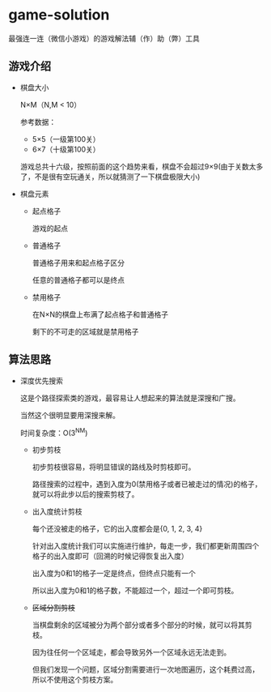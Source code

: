 # game-solution

最强连一连（微信小游戏）的游戏解法辅（作）助（弊）工具

## 游戏介绍


+ 棋盘大小

  N×M（N,M < 10）
  
  参考数据： 
    
    - 5×5（一级第100关）
    - 6×7（十级第100关）

  游戏总共十六级，按照前面的这个趋势来看，棋盘不会超过9×9(由于关数太多了，不是很有空玩通关，所以就猜测了一下棋盘极限大小)


+ 棋盘元素

  + 起点格子
    
    游戏的起点

  + 普通格子
    
    普通格子用来和起点格子区分
    
    任意的普通格子都可以是终点
    
  + 禁用格子
  
    在N×N的棋盘上布满了起点格子和普通格子
    
    剩下的不可走的区域就是禁用格子
    

## 算法思路

+ 深度优先搜索
  
  这是个路径探索类的游戏，最容易让人想起来的算法就是深搜和广搜。
  
  当然这个很明显要用深搜来解。
  
  时间复杂度：O(3<sup>NM</sup>)

  + 初步剪枝
  
    初步剪枝很容易，将明显错误的路线及时剪枝即可。
    
    路径搜索的过程中，遇到入度为0(禁用格子或者已被走过的情况)的格子，就可以将此步以后的搜索剪枝了。
    
  + 出入度统计剪枝
  
    每个还没被走的格子，它的出入度都会是{0, 1, 2, 3, 4}
    
    针对出入度统计我们可以实施进行维护，每走一步，我们都更新周围四个格子的出入度即可（回溯的时候记得恢复出入度）
    
    出入度为0和1的格子一定是终点，但终点只能有一个
    
    所以出入度为0和1的格子数，不能超过一个，超过一个即可剪枝。
    
  + ~~区域分割剪枝~~
  
    当棋盘剩余的区域被分为两个部分或者多个部分的时候，就可以将其剪枝。
    
    因为往任何一个区域走，都会导致另外一个区域永远无法走到。
    
    但我们发现一个问题，区域分割需要进行一次地图遍历，这个耗费过高，所以不使用这个剪枝方案。
